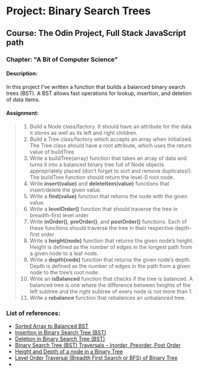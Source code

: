 # Project: Binary Search Trees

## Course: The Odin Project, Full Stack JavaScript path

### Chapter: "A Bit of Computer Science"

#### Description:

In this project I've written a function that builds a balanced binary search trees (BST).
A BST allows fast operations for lookup, insertion, and deletion of data items.

#### Assignment:

> 1. Build a Node class/factory. It should have an attribute for the data it stores as well as its left and right children.
> 2. Build a Tree class/factory which accepts an array when initialized. The Tree class should have a root attribute, which uses the return value of buildTree
> 3. Write a buildTree(array) function that takes an array of data and turns it into a balanced binary tree full of Node objects appropriately placed (don’t forget to sort and remove duplicates!). The buildTree function should return the level-0 root node.
> 4. Write **insert(value)** and **deleteItem(value)** functions that insert/delete the given value.
> 5. Write a **find(value)** function that returns the node with the given value.
> 6. Write a **levelOrder()** function that should traverse the tree in breadth-first level order
> 7. Write **inOrder()**, **preOrder()**, and **postOrder()** functions. Each of these functions should traverse the tree in their respective depth-first order
> 8. Write a **height(node)** function that returns the given node’s height. Height is defined as the number of edges in the longest path from a given node to a leaf node.
> 9. Write a **depth(node)** function that returns the given node’s depth. Depth is defined as the number of edges in the path from a given node to the tree’s root node.
> 10. Write an **isBalanced** function that checks if the tree is balanced. A balanced tree is one where the difference between heights of the left subtree and the right subtree of every node is not more than 1.
> 11. Write a **rebalance** function that rebalances an unbalanced tree.

### List of references:

- [Sorted Array to Balanced BST](https://www.geeksforgeeks.org/sorted-array-to-balanced-bst/)
- [Insertion in Binary Search Tree (BST)](https://www.geeksforgeeks.org/insertion-in-binary-search-tree/?ref=lbp)
- [Deletion in Binary Search Tree (BST)](https://www.geeksforgeeks.org/deletion-in-binary-search-tree/)
- [Binary Search Tree (BST) Traversals – Inorder, Preorder, Post Order](https://www.geeksforgeeks.org/binary-search-tree-traversal-inorder-preorder-post-order/)
- [Height and Depth of a node in a Binary Tree](https://www.geeksforgeeks.org/height-and-depth-of-a-node-in-a-binary-tree/)
- [Level Order Traversal (Breadth First Search or BFS) of Binary Tree](https://www.geeksforgeeks.org/level-order-tree-traversal/)
- [](https://www.geeksforgeeks.org/how-to-determine-if-a-binary-tree-is-balanced/)

